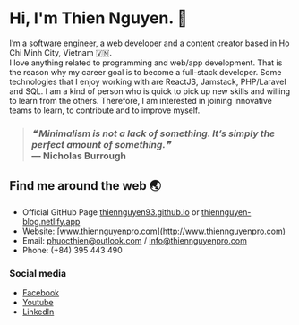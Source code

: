 # Hi, I'm Thien Nguyen. 👋
I’m a software engineer, a web developer and a content creator based in Ho Chi Minh City, Vietnam 
🇻🇳.<br />
I love anything related to programming and web/app development. That is the reason why my career goal is to become a full-stack developer. Some technologies that I enjoy working with are ReactJS, Jamstack, PHP/Laravel and SQL. I am a kind of person who is quick to pick up new skills and willing to learn from the others. Therefore, I am interested in joining innovative teams to learn, to contribute and to improve myself. 

>### <i>❝ Minimalism is not a lack of something. It’s simply the perfect amount of something.❞</i><br />— Nicholas Burrough 




## Find me around the web 🌏
- Official GitHub Page [thiennguyen93.github.io](https://thiennguyen93.github.io/) or [thiennguyen-blog.netlify.app](//thiennguyen-blog.netlify.app/)
- Website: [www.thiennguyenpro.com](http://www.thiennguyenpro.com)
- Email: phuocthien@outlook.com / info@thiennguyenpro.com
- Phone: (+84) 395 443 490

### Social media
- [Facebook](https://www.facebook.com/thiennguyenpro/)
- [Youtube](https://www.youtube.com/thiennguyenpro)
- [LinkedIn](https://www.linkedin.com/in/thiennguyenpro/)


